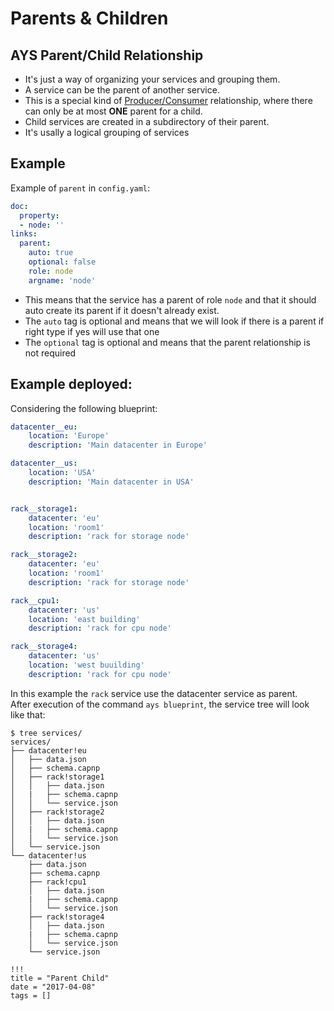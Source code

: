 # Parents & Children

## AYS Parent/Child Relationship

- It's just a way of organizing your services and grouping them.
- A service can be the parent of another service.
- This is a special kind of [Producer/Consumer](Producers-Consumers.md) relationship, where there can only be at most __ONE__ parent for a child.
- Child services are created in a subdirectory of their parent.
- It's usally a logical grouping of services

## Example

Example of `parent` in `config.yaml`:

```yaml
doc:
  property:
  - node: ''
links:
  parent:
    auto: true
    optional: false
    role: node
    argname: 'node'
```

- This means that the service has a parent of role `node` and that it should auto create its parent if it doesn't already exist.
- The `auto` tag is optional and means that we will look if there is a parent if right type if yes will use that one
- The `optional` tag is optional and means that the parent relationship is not required


## Example deployed:

Considering the following blueprint:

```yaml
datacenter__eu:
    location: 'Europe'
    description: 'Main datacenter in Europe'

datacenter__us:
    location: 'USA'
    description: 'Main datacenter in USA'


rack__storage1:
    datacenter: 'eu'
    location: 'room1'
    description: 'rack for storage node'

rack__storage2:
    datacenter: 'eu'
    location: 'room1'
    description: 'rack for storage node'

rack__cpu1:
    datacenter: 'us'
    location: 'east building'
    description: 'rack for cpu node'

rack__storage4:
    datacenter: 'us'
    location: 'west buuilding'
    description: 'rack for cpu node'
```

In this example the `rack` service use the datacenter service as parent.<br>
After execution of the command `ays blueprint`, the service tree will look like that:

```shell
$ tree services/
services/
├── datacenter!eu
│   ├── data.json
│   ├── schema.capnp
│   ├── rack!storage1
│   │   ├── data.json
│   |   ├── schema.capnp
│   │   └── service.json
│   ├── rack!storage2
│   │   ├── data.json
│   |   ├── schema.capnp
│   │   └── service.json
│   └── service.json
└── datacenter!us
    ├── data.json
    ├── schema.capnp
    ├── rack!cpu1
    │   ├── data.json
    |   ├── schema.capnp
    │   └── service.json
    ├── rack!storage4
    │   ├── data.json
    |   ├── schema.capnp
    │   └── service.json
    └── service.json

```

```
!!!
title = "Parent Child"
date = "2017-04-08"
tags = []
```
